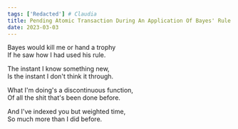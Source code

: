 ```yaml
---  
tags: ['Redacted'] # Claudia
title: Pending Atomic Transaction During An Application Of Bayes' Rule
date: 2023-03-03
---
```


Bayes would kill me or hand a trophy  
If he saw how I had used his rule.

The instant I know something new,  
Is the instant I don't think it through.

What I'm doing's a discontinuous function,  
Of all the shit that's been done before.

And I've indexed you but weighted time,  
So much more than I did before.
